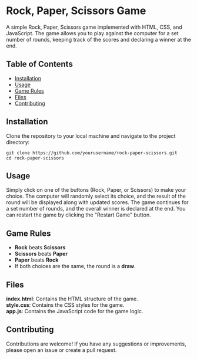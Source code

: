 # Rock, Paper, Scissors Game

A simple Rock, Paper, Scissors game implemented with HTML, CSS, and JavaScript. The game allows you to play against the computer for a set number of rounds, keeping track of the scores and declaring a winner at the end.

## Table of Contents

- [Installation](#installation)
- [Usage](#usage)
- [Game Rules](#game-rules)
- [Files](#files)
- [Contributing](#contributing)

## Installation

Clone the repository to your local machine and navigate to the project directory:

```
git clone https://github.com/yourusername/rock-paper-scissors.git
cd rock-paper-scissors
```

## Usage

Simply click on one of the buttons (Rock, Paper, or Scissors) to make your choice. The computer will randomly select its choice, and the result of the round will be displayed along with updated scores. The game continues for a set number of rounds, and the overall winner is declared at the end. You can restart the game by clicking the "Restart Game" button.

## Game Rules

- **Rock** beats **Scissors**
- **Scissors** beats **Paper**
- **Paper** beats **Rock**
- If both choices are the same, the round is a **draw**.

## Files

**index.html**: Contains the HTML structure of the game.<br>
**style.css**: Contains the CSS styles for the game.<br>
**app.js**: Contains the JavaScript code for the game logic.<br>

## Contributing

Contributions are welcome! If you have any suggestions or improvements, please open an issue or create a pull request.
